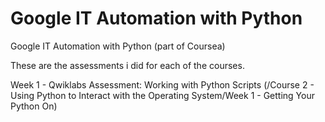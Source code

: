 # Google IT Automation with Python
Google IT Automation with Python (part of Coursea)

These are the assessments i did for each of the courses.

Week 1 - Qwiklabs Assessment: Working with Python Scripts (/Course 2 - Using Python to Interact with the Operating System/Week 1 - Getting Your Python On)

